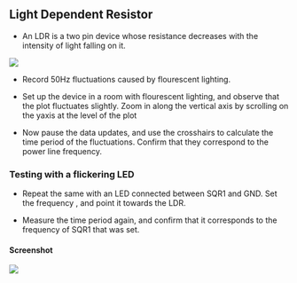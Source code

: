Light Dependent Resistor
---

* An LDR is a two pin device whose resistance decreases with the intensity of light falling on it.

![](images/schematics/LDR.svg)

* Record 50Hz fluctuations caused by flourescent lighting.

* Set up the device in a room with flourescent lighting, and observe that the plot fluctuates slightly. Zoom in along the vertical axis by scrolling on the yaxis at the level of the plot

* Now pause the data updates, and use the crosshairs to calculate the time period of the fluctuations. Confirm that they correspond to the power line frequency.
	
### Testing with a flickering LED

* Repeat the same with an LED connected between SQR1 and GND. Set the frequency , and point it towards the LDR.

* Measure the time period again, and confirm that it corresponds to the frequency of SQR1 that was set.

#### Screenshot

![](images/screenshots/LDR.png)
